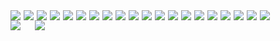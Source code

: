 <div style="display: flex; gap: 5px">
            <img
                src="https://img.shields.io/badge/-PYTORCH-000.svg?logo=pytorch&style=flat-square"
            />
            <img
                src="https://img.shields.io/badge/-TENSORFLOW-000.svg?logo=tensorflow&style=flat-square"
            />
            <img
                src="https://img.shields.io/badge/-LIGHTNING-000.svg?logo=lightning&style=flat-square"
            />
            <img
                src="https://img.shields.io/badge/-NEXT.JS-000.svg?logo=Next.js&style=flat-square"
            />
            <img
                src="https://img.shields.io/badge/-React-000.svg?logo=React&style=flat-square"
            />
            <img
                src="https://img.shields.io/badge/-TAILWIND-000.svg?logo=Tailwindcss&style=flat-square"
            />
            <img
                src="https://img.shields.io/badge/-SHADCN/UI-000.svg?logo=shadcnui&style=flat-square"
            />
            <img
                src="https://img.shields.io/badge/-MUI-000.svg?logo=mui&style=flat-square"
            />
            <img
                src="https://img.shields.io/badge/-FIREBASE-000.svg?logo=firebase&style=flat-square"
            />
            <img
                src="https://img.shields.io/badge/-FASTAPI-000.svg?logo=FASTAPI&style=flat-square"
            />
            <img
                src="https://img.shields.io/badge/-THREE.JS-000.svg?logo=three.js&style=flat-square"
            />
            <img
                src="https://img.shields.io/badge/-P5.JS-000.svg?logo=p5.js&style=flat-square"
            />
            <img
                src="https://img.shields.io/badge/-TYPESCRIPT-000.svg?logo=typescript&style=flat-square"
            />
            <img
                src="https://img.shields.io/badge/-JAVASCRIPT-000.svg?logo=javascript&style=flat-square"
            />
            <img
                src="https://img.shields.io/badge/-PYTHON-000.svg?logo=python&style=flat-square"
            />
            <img
                src="https://img.shields.io/badge/-GO-000.svg?logo=GO&style=flat-square"
            />
            <img
                src="https://img.shields.io/badge/-DOCKER-000.svg?logo=docker&style=flat-square"
            />
            <img
                src="https://img.shields.io/badge/-AWS%20LAMBDA-000.svg?logo=aws%20lambda&style=flat-square"
            />
            <img
                src="https://img.shields.io/badge/-AMAZON%20EC2-000.svg?logo=amazon%20ec2&style=flat-square"
            />
            <img
                src="https://img.shields.io/badge/-GSAP-000.svg?logo=greensock&style=flat-square"
            />
        </div>
<div style="display: flex; align-items: center; gap: 20px">
            <a href="https://github.com/anuraghazra/github-readme-stats">
                <img
                    align="left"
                    src="https://github-readme-stats.vercel.app/api?username=iwagoro&count_private=true&show_icons=true&theme=codeSTACKr"
                />
            </a>
            <a href="https://github.com/anuraghazra/github-readme-stats">
                <img
                    align="left"
                    src="https://github-readme-stats.vercel.app/api/top-langs/?username=iwagoro&theme=codeSTACKr&layout=compact"
                />
            </a>
        </div>
